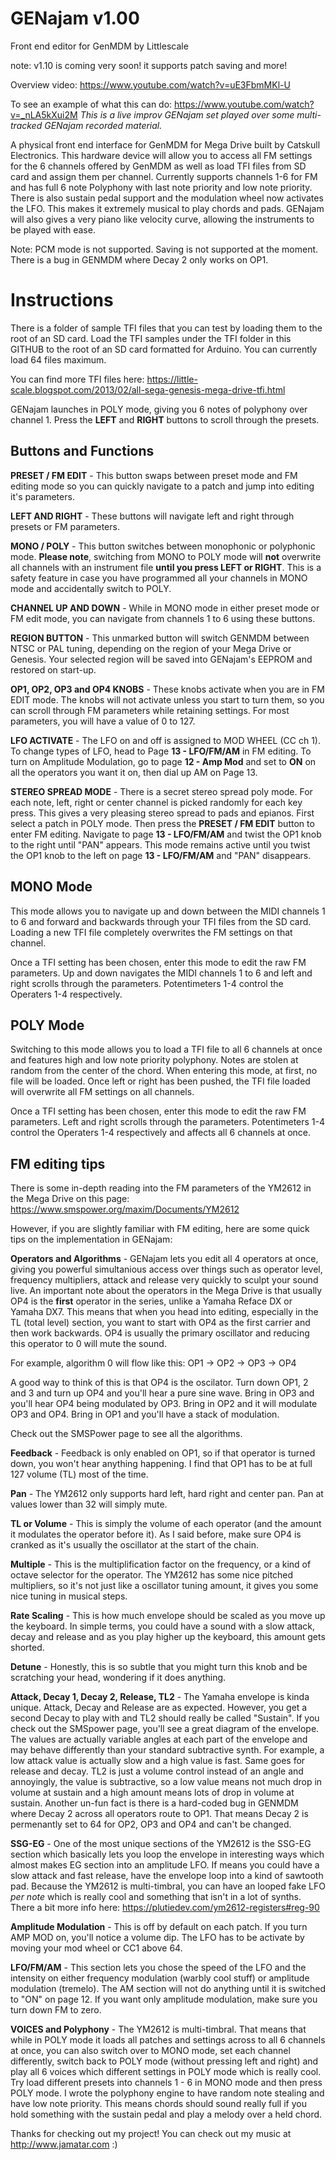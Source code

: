 # GENajam v1.00
Front end editor for GenMDM by Littlescale

note: v1.10 is coming very soon! it supports patch saving and more!

Overview video: https://www.youtube.com/watch?v=uE3FbmMKl-U

To see an example of what this can do: https://www.youtube.com/watch?v=_nLA5kXui2M
*This is a live improv GENajam set played over some multi-tracked GENajam recorded material.*

A physical front end interface for GenMDM for Mega Drive built by Catskull Electronics. This hardware device will allow you to access all FM settings for the 6 channels offered by GenMDM as well as load TFI files from SD card and assign them per channel. Currently supports channels 1-6 for FM and has full 6 note Polyphony with last note priority and low note priority. There is also sustain pedal support and the modulation wheel now activates the LFO. This makes it extremely musical to play chords and pads. GENajam will also gives a very piano like velocity curve, allowing the instruments to be played with ease.

Note: PCM mode is not supported. Saving is not supported at the moment. There is a bug in GENMDM where Decay 2 only works on OP1.

# Instructions

There is a folder of sample TFI files that you can test by loading them to the root of an SD card. Load the TFI samples under the TFI folder in this GITHUB to the root of an SD card formatted for Arduino. You can currently load 64 files maximum.

You can find more TFI files here: https://little-scale.blogspot.com/2013/02/all-sega-genesis-mega-drive-tfi.html

GENajam launches in POLY mode, giving you 6 notes of polyphony over channel 1. Press the **LEFT** and **RIGHT** buttons to scroll through the presets.

## Buttons and Functions

**PRESET / FM EDIT** - This button swaps between preset mode and FM editing mode so you can quickly navigate to a patch and jump into editing it's parameters.

**LEFT AND RIGHT** - These buttons will navigate left and right through presets or FM parameters.

**MONO / POLY** - This button switches between monophonic or polyphonic mode. **Please note**, switching from MONO to POLY mode will **not** overwrite all channels with an instrument file **until you press LEFT or RIGHT**. This is a safety feature in case you have programmed all your channels in MONO mode and accidentally switch to POLY.

**CHANNEL UP AND DOWN** - While in MONO mode in either preset mode or FM edit mode, you can navigate from channels 1 to 6 using these buttons.

**REGION BUTTON** - This unmarked button will switch GENMDM between NTSC or PAL tuning, depending on the region of your Mega Drive or Genesis. Your selected region will be saved into GENajam's EEPROM and restored on start-up.

**OP1, OP2, OP3 and OP4 KNOBS** - These knobs activate when you are in FM EDIT mode. The knobs will not activate unless you start to turn them, so you can scroll through FM parameters while retaining settings. For most parameters, you will have a value of 0 to 127.

**LFO ACTIVATE** - The LFO on and off is assigned to MOD WHEEL (CC ch 1). To change types of LFO, head to Page **13 - LFO/FM/AM** in FM editing. To turn on Amplitude Modulation, go to page **12 - Amp Mod** and set to **ON** on all the operators you want it on, then dial up AM on Page 13.

**STEREO SPREAD MODE** - There is a secret stereo spread poly mode. For each note, left, right or center channel is picked randomly for each key press. This gives a very pleasing stereo spread to pads and epianos. First select a patch in POLY mode. Then press the **PRESET / FM EDIT** button to enter FM editing. Navigate to page **13 - LFO/FM/AM** and twist the OP1 knob to the right until "PAN" appears. This mode remains active until you twist the OP1 knob to the left on page **13 - LFO/FM/AM** and "PAN" disappears.

## MONO Mode

This mode allows you to navigate up and down between the MIDI channels 1 to 6 and forward and backwards through your TFI files from the SD card. Loading a new TFI file completely overwrites the FM settings on that channel.

Once a TFI setting has been chosen, enter this mode to edit the raw FM parameters. Up and down navigates the MIDI channels 1 to 6 and left and right scrolls through the parameters. Potentimeters 1-4 control the Operaters 1-4 respectively.

## POLY Mode

Switching to this mode allows you to load a TFI file to all 6 channels at once and features high and low note priority polyphony. Notes are stolen at random from the center of the chord. When entering this mode, at first, no file will be loaded. Once left or right has been pushed, the TFI file loaded will overwrite all FM settings on all channels.

Once a TFI setting has been chosen, enter this mode to edit the raw FM parameters. Left and right scrolls through the parameters. Potentimeters 1-4 control the Operaters 1-4 respectively and affects all 6 channels at once.

## FM editing tips

There is some in-depth reading into the FM parameters of the YM2612 in the Mega Drive on this page:
https://www.smspower.org/maxim/Documents/YM2612

However, if you are slightly familiar with FM editing, here are some quick tips on the implementation in GENajam:

**Operators and Algorithms** - GENajam lets you edit all 4 operators at once, giving you powerful simultanious access over things such as operator level, frequency multipliers, attack and release very quickly to sculpt your sound live. An important note about the operators in the Mega Drive is that usually OP4 is the **first** operator in the series, unlike a Yamaha Reface DX or Yamaha DX7. This means that when you head into editing, especially in the TL (total level) section, you want to start with OP4 as the first carrier and then work backwards. OP4 is usually the primary oscillator and reducing this operator to 0 will mute the sound.

For example, algorithm 0 will flow like this: OP1 -> OP2 -> OP3 -> OP4

A good way to think of this is that OP4 is the oscilator. Turn down OP1, 2 and 3 and turn up OP4 and you'll hear a pure sine wave. Bring in OP3 and you'll hear OP4 being modulated by OP3. Bring in OP2 and it will modulate OP3 and OP4. Bring in OP1 and you'll have a stack of modulation.

Check out the SMSPower page to see all the algorithms.

**Feedback** - Feedback is only enabled on OP1, so if that operator is turned down, you won't hear anything happening. I find that OP1 has to be at full 127 volume (TL) most of the time.

**Pan** - The YM2612 only supports hard left, hard right and center pan. Pan at values lower than 32 will simply mute.

**TL or Volume** - This is simply the volume of each operator (and the amount it modulates the operator before it). As I said before, make sure OP4 is cranked as it's usually the oscillator at the start of the chain.

**Multiple** - This is the multiplification factor on the frequency, or a kind of octave selector for the operator. The YM2612 has some nice pitched multipliers, so it's not just like a oscillator tuning amount, it gives you some nice tuning in musical steps.

**Rate Scaling** - This is how much envelope should be scaled as you move up the keyboard. In simple terms, you could have a sound with a slow attack, decay and release and as you play higher up the keyboard, this amount gets shorted.

**Detune** - Honestly, this is so subtle that you might turn this knob and be scratching your head, wondering if it does anything.

**Attack, Decay 1, Decay 2, Release, TL2** - The Yamaha envelope is kinda unique. Attack, Decay and Release are as expected. However, you get a second Decay to play with and TL2 should really be called "Sustain". If you check out the SMSpower page, you'll see a great diagram of the envelope. The values are actually variable angles at each part of the envelope and may behave differently than your standard subtractive synth. For example, a low attack value is actually slow and a high value is fast. Same goes for release and decay. TL2 is just a volume control instead of an angle and annoyingly, the value is subtractive, so a low value means not much drop in volume at sustain and a high amount means lots of drop in volume at sustain. Another un-fun fact is there is a hard-coded bug in GENMDM where Decay 2 across all operators route to OP1. That means Decay 2 is permenantly set to 64 for OP2, OP3 and OP4 and can't be changed.

**SSG-EG** - One of the most unique sections of the YM2612 is the SSG-EG section which basically lets you loop the envelope in interesting ways which almost makes EG section into an amplitude LFO. If means you could have a slow attack and fast release, have the envelope loop into a kind of sawtooth pad. Because the YM2612 is multi-timbral, you can have an looped fake LFO *per note* which is really cool and something that isn't in a lot of synths. There a bit more info here: https://plutiedev.com/ym2612-registers#reg-90

**Amplitude Modulation** - This is off by default on each patch. If you turn AMP MOD on, you'll notice a volume dip. The LFO has to be activate by moving your mod wheel or CC1 above 64.

**LFO/FM/AM** - This section lets you chose the speed of the LFO and the intensity on either frequency modulation (warbly cool stuff) or amplitude modulation (tremelo). The AM section will not do anything until it is switched to "ON" on page 12. If you want only amplitude modulation, make sure you turn down FM to zero.

**VOICES and Polyphony** - The YM2612 is multi-timbral. That means that while in POLY mode it loads all patches and settings across to all 6 channels at once, you can also switch over to MONO mode, set each channel differently, switch back to POLY mode (without pressing left and right) and play all 6 voices which different settings in POLY mode which is really cool. Try load different presets into channels 1 - 6 in MONO mode and then press POLY mode. I wrote the polyphony engine to have random note stealing and have low note priority. This means chords should sound really full if you hold something with the sustain pedal and play a melody over a held chord.

Thanks for checking out my project! You can check out my music at http://www.jamatar.com :)
